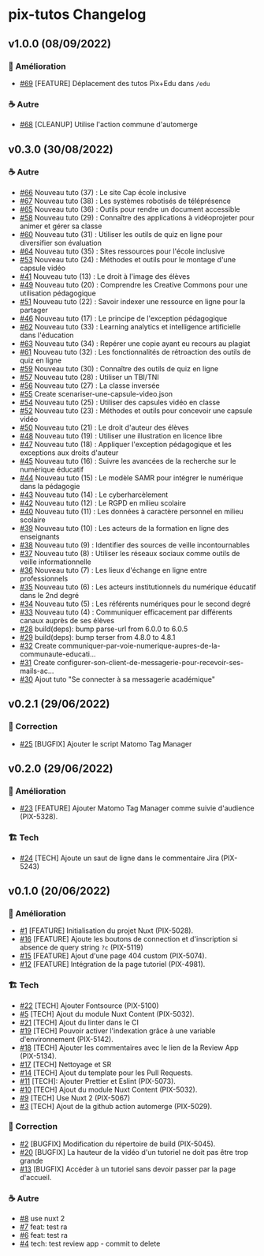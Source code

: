 # pix-tutos Changelog

## v1.0.0 (08/09/2022)


### :rocket: Amélioration
- [#69](https://github.com/1024pix/pix-tutos/pull/69) [FEATURE] Déplacement des tutos Pix+Edu dans `/edu`

### :coffee: Autre
- [#68](https://github.com/1024pix/pix-tutos/pull/68) [CLEANUP] Utilise l'action commune d'automerge

## v0.3.0 (30/08/2022)


### :coffee: Autre
- [#66](https://github.com/1024pix/pix-tutos/pull/66) Nouveau tuto (37) : Le site Cap école inclusive
- [#67](https://github.com/1024pix/pix-tutos/pull/67) Nouveau tuto (38) : Les systèmes robotisés de téléprésence
- [#65](https://github.com/1024pix/pix-tutos/pull/65) Nouveau tuto (36) : Outils pour rendre un document accessible
- [#58](https://github.com/1024pix/pix-tutos/pull/58) Nouveau tuto (29) : Connaître des applications à vidéoprojeter pour animer et gérer sa classe
- [#60](https://github.com/1024pix/pix-tutos/pull/60) Nouveau tuto (31) : Utiliser les outils de quiz en ligne pour diversifier son évaluation
- [#64](https://github.com/1024pix/pix-tutos/pull/64) Nouveau tuto (35) : Sites ressources pour l'école inclusive
- [#53](https://github.com/1024pix/pix-tutos/pull/53) Nouveau tuto (24) : Méthodes et outils pour le montage d'une capsule vidéo
- [#41](https://github.com/1024pix/pix-tutos/pull/41) Nouveau tuto (13) : Le droit à l'image des élèves
- [#49](https://github.com/1024pix/pix-tutos/pull/49) Nouveau tuto (20) : Comprendre les Creative Commons pour une utilisation pédagogique
- [#51](https://github.com/1024pix/pix-tutos/pull/51) Nouveau tuto (22) : Savoir indexer une ressource en ligne pour la partager
- [#46](https://github.com/1024pix/pix-tutos/pull/46) Nouveau tuto (17) : Le principe de l'exception pédagogique
- [#62](https://github.com/1024pix/pix-tutos/pull/62) Nouveau tuto (33) : Learning analytics et intelligence artificielle dans l'éducation
- [#63](https://github.com/1024pix/pix-tutos/pull/63) Nouveau tuto (34) : Repérer une copie ayant eu recours au plagiat
- [#61](https://github.com/1024pix/pix-tutos/pull/61) Nouveau tuto (32) : Les fonctionnalités de rétroaction des outils de quiz en ligne
- [#59](https://github.com/1024pix/pix-tutos/pull/59) Nouveau tuto (30) : Connaître des outils de quiz en ligne
- [#57](https://github.com/1024pix/pix-tutos/pull/57) Nouveau tuto (28) : Utiliser un TBI/TNI
- [#56](https://github.com/1024pix/pix-tutos/pull/56) Nouveau tuto (27) : La classe inversée
- [#55](https://github.com/1024pix/pix-tutos/pull/55) Create scenariser-une-capsule-video.json
- [#54](https://github.com/1024pix/pix-tutos/pull/54) Nouveau tuto (25) : Utiliser des capsules vidéo en classe
- [#52](https://github.com/1024pix/pix-tutos/pull/52) Nouveau tuto (23) : Méthodes et outils pour concevoir une capsule vidéo
- [#50](https://github.com/1024pix/pix-tutos/pull/50) Nouveau tuto (21) : Le droit d'auteur des élèves
- [#48](https://github.com/1024pix/pix-tutos/pull/48) Nouveau tuto (19) : Utiliser une illustration en licence libre
- [#47](https://github.com/1024pix/pix-tutos/pull/47) Nouveau tuto (18) : Appliquer l'exception pédagogique et les exceptions aux droits d'auteur
- [#45](https://github.com/1024pix/pix-tutos/pull/45) Nouveau tuto (16) : Suivre les avancées de la recherche sur le numérique éducatif
- [#44](https://github.com/1024pix/pix-tutos/pull/44) Nouveau tuto (15) : Le modèle SAMR pour intégrer le numérique dans la pédagogie
- [#43](https://github.com/1024pix/pix-tutos/pull/43) Nouveau tuto (14) : Le cyberharcèlement
- [#42](https://github.com/1024pix/pix-tutos/pull/42) Nouveau tuto (12) : Le RGPD en milieu scolaire
- [#40](https://github.com/1024pix/pix-tutos/pull/40) Nouveau tuto (11) : Les données à caractère personnel en milieu scolaire
- [#39](https://github.com/1024pix/pix-tutos/pull/39) Nouveau tuto (10) : Les acteurs de la formation en ligne des enseignants
- [#38](https://github.com/1024pix/pix-tutos/pull/38) Nouveau tuto (9) : Identifier des sources de veille incontournables
- [#37](https://github.com/1024pix/pix-tutos/pull/37) Nouveau tuto (8) : Utiliser les réseaux sociaux comme outils de veille informationnelle
- [#36](https://github.com/1024pix/pix-tutos/pull/36) Nouveau tuto (7) : Les lieux d'échange en ligne entre professionnels
- [#35](https://github.com/1024pix/pix-tutos/pull/35) Nouveau tuto (6) : Les acteurs institutionnels du numérique éducatif dans le 2nd degré
- [#34](https://github.com/1024pix/pix-tutos/pull/34) Nouveau tuto (5) : Les référents numériques pour le second degré
- [#33](https://github.com/1024pix/pix-tutos/pull/33) Nouveau tuto (4) : Communiquer efficacement par différents canaux auprès de ses élèves
- [#28](https://github.com/1024pix/pix-tutos/pull/28) build(deps): bump parse-url from 6.0.0 to 6.0.5
- [#29](https://github.com/1024pix/pix-tutos/pull/29) build(deps): bump terser from 4.8.0 to 4.8.1
- [#32](https://github.com/1024pix/pix-tutos/pull/32) Create communiquer-par-voie-numerique-aupres-de-la-communaute-educati…
- [#31](https://github.com/1024pix/pix-tutos/pull/31) Create configurer-son-client-de-messagerie-pour-recevoir-ses-mails-ac…
- [#30](https://github.com/1024pix/pix-tutos/pull/30) Ajout tuto "Se connecter à sa messagerie académique"

## v0.2.1 (29/06/2022)


### :bug: Correction
- [#25](https://github.com/1024pix/pix-tutos/pull/25) [BUGFIX] Ajouter le script Matomo Tag Manager

## v0.2.0 (29/06/2022)


### :rocket: Amélioration
- [#23](https://github.com/1024pix/pix-tutos/pull/23) [FEATURE] Ajouter Matomo Tag Manager comme suivie d'audience (PIX-5328).

### :building_construction: Tech
- [#24](https://github.com/1024pix/pix-tutos/pull/24) [TECH] Ajoute un saut de ligne dans le commentaire Jira (PIX-5243)



## v0.1.0 (20/06/2022)


### :rocket: Amélioration
- [#1](https://github.com/1024pix/pix-tutos/pull/1) [FEATURE] Initialisation du projet Nuxt (PIX-5028).
- [#16](https://github.com/1024pix/pix-tutos/pull/16) [FEATURE] Ajoute les boutons de connection et d'inscription si absence de query string `?c` (PIX-5119)
- [#15](https://github.com/1024pix/pix-tutos/pull/15) [FEATURE] Ajout d'une page 404 custom (PIX-5074).
- [#12](https://github.com/1024pix/pix-tutos/pull/12) [FEATURE] Intégration de la page tutoriel (PIX-4981).

### :building_construction: Tech
- [#22](https://github.com/1024pix/pix-tutos/pull/22) [TECH] Ajouter Fontsource (PIX-5100)
- [#5](https://github.com/1024pix/pix-tutos/pull/5) [TECH] Ajout du module Nuxt Content (PIX-5032).
- [#21](https://github.com/1024pix/pix-tutos/pull/21) [TECH] Ajout du linter dans le CI
- [#19](https://github.com/1024pix/pix-tutos/pull/19) [TECH] Pouvoir activer l'indexation grâce à une variable d'environnement (PIX-5142).
- [#18](https://github.com/1024pix/pix-tutos/pull/18) [TECH] Ajouter les commentaires avec le lien de la Review App (PIX-5134). 
- [#17](https://github.com/1024pix/pix-tutos/pull/17) [TECH] Nettoyage et SR
- [#14](https://github.com/1024pix/pix-tutos/pull/14) [TECH] Ajout du template pour les Pull Requests.
- [#11](https://github.com/1024pix/pix-tutos/pull/11) [TECH]: Ajouter Prettier et Eslint (PIX-5073).
- [#10](https://github.com/1024pix/pix-tutos/pull/10) [TECH] Ajout du module Nuxt Content (PIX-5032).
- [#9](https://github.com/1024pix/pix-tutos/pull/9) [TECH] Use Nuxt 2 (PIX-5067)
- [#3](https://github.com/1024pix/pix-tutos/pull/3) [TECH] Ajout de la github action automerge (PIX-5029).

### :bug: Correction
- [#2](https://github.com/1024pix/pix-tutos/pull/2) [BUGFIX] Modification du répertoire de build (PIX-5045).
- [#20](https://github.com/1024pix/pix-tutos/pull/20) [BUGFIX] La hauteur de la vidéo d'un tutoriel ne doit pas être trop grande
- [#13](https://github.com/1024pix/pix-tutos/pull/13) [BUGFIX] Accéder à un tutoriel sans devoir passer par la page d'accueil. 

### :coffee: Autre
- [#8](https://github.com/1024pix/pix-tutos/pull/8) use nuxt 2
- [#7](https://github.com/1024pix/pix-tutos/pull/7) feat: test ra
- [#6](https://github.com/1024pix/pix-tutos/pull/6) feat: test ra
- [#4](https://github.com/1024pix/pix-tutos/pull/4) tech: test review app - commit to delete
